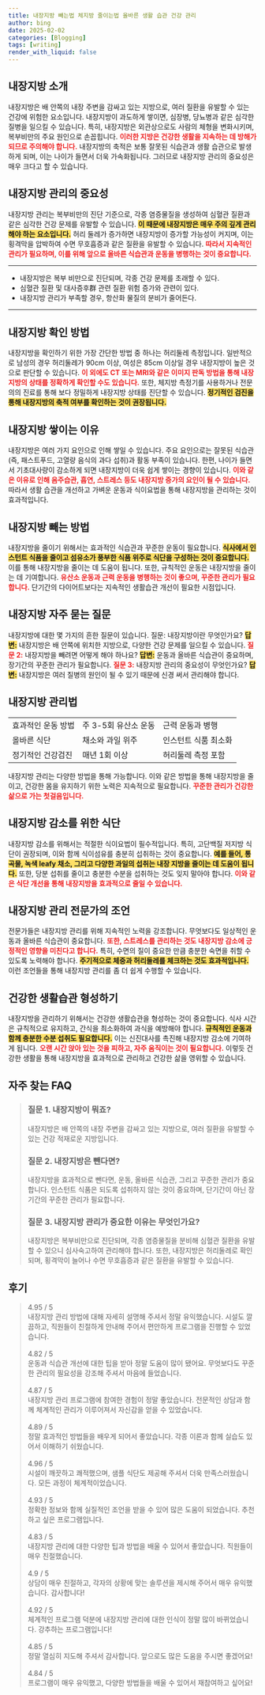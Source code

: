 ```yaml
---
title: 내장지방 빼는법 체지방 줄이는법 올바른 생활 습관 건강 관리
author: bing
date: 2025-02-02
categories: [Blogging]
tags: [writing]
render_with_liquid: false
---
```



<h2 id='내장지방_소개'>내장지방 소개</h2>

<p>내장지방은 배 안쪽의 내장 주변을 감싸고 있는 지방으로, 여러 질환을 유발할 수 있는 건강에 위험한 요소입니다. 내장지방이 과도하게 쌓이면, 심장병, 당뇨병과 같은 심각한 질병을 일으킬 수 있습니다. 특히, 내장지방은 외관상으로도 사람의 체형을 변화시키며, 복부비만의 주요 원인으로 손꼽힙니다. <b><span style="color: #ee2323;">이러한 지방은 건강한 생활을 지속하는 데 방해가 되므로 주의해야 합니다.</span></b> 내장지방의 축적은 보통 잘못된 식습관과 생활 습관으로 발생하게 되며, 이는 나이가 들면서 더욱 가속화됩니다. 그러므로 내장지방 관리의 중요성은 매우 크다고 할 수 있습니다.</p>

<h2 id='내장지방_관리의_중요성'>내장지방 관리의 중요성</h2>

<p>내장지방 관리는 복부비만의 진단 기준으로, 각종 염증물질을 생성하여 심혈관 질환과 같은 심각한 건강 문제를 유발할 수 있습니다. <b><span style="background-color: #ffe066;">이 때문에 내장지방은 매우 주의 깊게 관리해야 하는 요소입니다.</span></b> 허리 둘레가 증가하면 내장지방이 증가할 가능성이 커지며, 이는 횡격막을 압박하여 수면 무호흡증과 같은 질환을 유발할 수 있습니다. <b><span style="color: #ee2323;">따라서 지속적인 관리가 필요하며, 이를 위해 앞으로 올바른 식습관과 운동을 병행하는 것이 중요합니다.</span></b></p>

<hr />

<ul>
    <li>내장지방은 복부 비만으로 진단되며, 각종 건강 문제를 초래할 수 있다.</li>
    <li>심혈관 질환 및 대사증후群 관련 질환 위험 증가와 관련이 있다.</li>
    <li>내장지방 관리가 부족할 경우, 항산화 물질의 분비가 줄어든다.</li>
</ul>

<hr />

<h2 id='내장지방_확인_방법'>내장지방 확인 방법</h2>

<p>내장지방을 확인하기 위한 가장 간단한 방법 중 하나는 허리둘레 측정입니다. 일반적으로 남성의 경우 허리둘레가 90cm 이상, 여성은 85cm 이상일 경우 내장지방이 높은 것으로 판단할 수 있습니다. <b><span style="color: #ee2323;">이 외에도 CT 또는 MRI와 같은 이미지 판독 방법을 통해 내장지방의 상태를 정확하게 확인할 수도 있습니다.</span></b> 또한, 체지방 측정기를 사용하거나 전문의의 진료를 통해 보다 정밀하게 내장지방 상태를 진단할 수 있습니다. <b><span style="background-color: #ffe066;">정기적인 검진을 통해 내장지방의 축적 여부를 확인하는 것이 권장됩니다.</span></b></p>

<h2 id='내장지방_쌓이는_이유'>내장지방 쌓이는 이유</h2>

<p>내장지방은 여러 가지 요인으로 인해 쌓일 수 있습니다. 주요 요인으로는 잘못된 식습관(즉, 패스트푸드, 고열량 음식의 과다 섭취)과 활동 부족이 있습니다. 한편, 나이가 들면서 기초대사량이 감소하게 되면 내장지방이 더욱 쉽게 쌓이는 경향이 있습니다. <b><span style="color: #ee2323;">이와 같은 이유로 인해 음주습관, 흡연, 스트레스 등도 내장지방 증가의 요인이 될 수 있습니다.</span></b> 따라서 생활 습관을 개선하고 가벼운 운동과 식이요법을 통해 내장지방을 관리하는 것이 효과적입니다.</p>

<h2 id='내장지방_빼는_방법'>내장지방 빼는 방법</h2>

<p>내장지방을 줄이기 위해서는 효과적인 식습관과 꾸준한 운동이 필요합니다. <b><span style="background-color: #ffe066;">식사에서 인스턴트 식품을 줄이고 섬유소가 풍부한 식품 위주로 식단을 구성하는 것이 중요합니다.</span></b> 이를 통해 내장지방을 줄이는 데 도움이 됩니다. 또한, 규칙적인 운동은 내장지방을 줄이는 데 기여합니다. <b><span style="color: #ee2323;">유산소 운동과 근력 운동을 병행하는 것이 좋으며, 꾸준한 관리가 필요합니다.</span></b> 단기간의 다이어트보다는 지속적인 생활습관 개선이 필요한 시점입니다.</p>

<h2 id='내장지방_자주_묻는_질문'>내장지방 자주 묻는 질문</h2>

<p>내장지방에 대한 몇 가지의 흔한 질문이 있습니다. 질문: 내장지방이란 무엇인가요? <b><span style="background-color: #ffe066;">답변:</span></b> 내장지방은 배 안쪽에 위치한 지방으로, 다양한 건강 문제를 일으킬 수 있습니다. <b><span style="color: #ee2323;">질문 2:</span></b> 내장지방을 빼려면 어떻게 해야 하나요? <b><span style="background-color: #ffe066;">답변:</span></b> 운동과 올바른 식습관이 중요하며, 장기간의 꾸준한 관리가 필요합니다. <b><span style="color: #ee2323;">질문 3:</span></b> 내장지방 관리의 중요성이 무엇인가요? <b><span style="background-color: #ffe066;">답변:</span></b> 내장지방은 여러 질병의 원인이 될 수 있기 때문에 신경 써서 관리해야 합니다.</p>

<h2 id='내장지방_관리법'>내장지방 관리법</h2>

<table>
    <tr>
        <td>효과적인 운동 방법</td>
        <td>주 3-5회 유산소 운동</td>
        <td>근력 운동과 병행</td>
    </tr>
    <tr>
        <td>올바른 식단</td>
        <td>채소와 과일 위주</td>
        <td>인스턴트 식품 최소화</td>
    </tr>
    <tr>
        <td>정기적인 건강검진</td>
        <td>매년 1회 이상</td>
        <td>허리둘레 측정 포함</td>
    </tr>
</table>

<p>내장지방 관리는 다양한 방법을 통해 가능합니다. 이와 같은 방법을 통해 내장지방을 줄이고, 건강한 몸을 유지하기 위한 노력은 지속적으로 필요합니다. <b><span style="color: #ee2323;">꾸준한 관리가 건강한 삶으로 가는 첫걸음입니다.</span></b></p>

<h2 id='내장지방_감소를_위한_식단'>내장지방 감소를 위한 식단</h2>

<p>내장지방 감소를 위해서는 적절한 식이요법이 필수적입니다. 특히, 고단백질 저지방 식단이 권장되며, 이와 함께 식이섬유를 충분히 섭취하는 것이 중요합니다. <b><span style="background-color: #ffe066;">예를 들어, 통곡물, 녹색 leafy 채소, 그리고 다양한 과일의 섭취는 내장 지방을 줄이는 데 도움이 됩니다.</span></b> 또한, 당분 섭취를 줄이고 충분한 수분을 섭취하는 것도 잊지 말아야 합니다. <b><span style="color: #ee2323;">이와 같은 식단 개선을 통해 내장지방을 효과적으로 줄일 수 있습니다.</span></b></p>

<h2 id='내장지방_관리_전문가의_조언'>내장지방 관리 전문가의 조언</h2>

<p>전문가들은 내장지방 관리를 위해 지속적인 노력을 강조합니다. 무엇보다도 일상적인 운동과 올바른 식습관이 중요합니다. <b><span style="color: #ee2323;">또한, 스트레스를 관리하는 것도 내장지방 감소에 긍정적인 영향을 미친다고 합니다.</span></b> 특히, 수면의 질이 중요한 만큼 충분한 숙면을 취할 수 있도록 노력해야 합니다. <b><span style="background-color: #ffe066;">주기적으로 체중과 허리둘레를 체크하는 것도 효과적입니다.</span></b> 이런 조언들을 통해 내장지방 관리를 좀 더 쉽게 수행할 수 있습니다.</p>

<h2 id='건강한_생활습관_형성하기'>건강한 생활습관 형성하기</h2>

<p>내장지방을 관리하기 위해서는 건강한 생활습관을 형성하는 것이 중요합니다. 식사 시간은 규칙적으로 유지하고, 간식을 최소화하여 과식을 예방해야 합니다. <b><span style="background-color: #ffe066;">규칙적인 운동과 함께 충분한 수분 섭취도 필요합니다.</span></b> 이는 신진대사를 촉진해 내장지방 감소에 기여하게 됩니다. <b><span style="color: #ee2323;">오랜 시간 앉아 있는 것을 피하고, 자주 움직이는 것이 필요합니다.</span></b> 이렇듯 건강한 생활을 통해 내장지방을 효과적으로 관리하고 건강한 삶을 영위할 수 있습니다.</p>


<h2 id='자주_찾는_FAQ'>자주 찾는 FAQ</h2>
<div itemscope="" itemtype="https://schema.org/FAQPage"> 
<blockquote> 
<div itemscope="" itemprop="mainEntity" itemtype="https://schema.org/Question"> 
<h3 itemprop="name">질문 1. 내장지방이 뭐죠?</h3> 
<div itemscope="" itemprop="acceptedAnswer" itemtype="https://schema.org/Answer"> 
<span itemprop="text"> 
<p>내장지방은 배 안쪽의 내장 주변을 감싸고 있는 지방으로, 여러 질환을 유발할 수 있는 건강 적재로운 지방입니다.</p> 
</span> 
</div> 
</div> 

<div itemscope="" itemprop="mainEntity" itemtype="https://schema.org/Question"> 
<h3 itemprop="name">질문 2. 내장지방은 뺀다면?</h3> 
<div itemscope="" itemprop="acceptedAnswer" itemtype="https://schema.org/Answer"> 
<span itemprop="text"> 
<p>내장지방을 효과적으로 뺀다면, 운동, 올바른 식습관, 그리고 꾸준한 관리가 중요합니다. 인스턴트 식품은 되도록 섭취하지 않는 것이 중요하며, 단기간이 아닌 장기간의 꾸준한 관리가 필요합니다.</p> 
</span> 
</div> 
</div> 

<div itemscope="" itemprop="mainEntity" itemtype="https://schema.org/Question"> 
<h3 itemprop="name">질문 3. 내장지방 관리가 중요한 이유는 무엇인가요?</h3> 
<div itemscope="" itemprop="acceptedAnswer" itemtype="https://schema.org/Answer"> 
<span itemprop="text"> 
<p>내장지방은 복부비만으로 진단되며, 각종 염증물질을 분비해 심혈관 질환을 유발할 수 있으니 심사숙고하여 관리해야 합니다. 또한, 내장지방은 허리둘레로 확인되며, 횡격막이 늘어나 수면 무호흡증과 같은 질환을 유발할 수 있습니다.</p> 
</span> 
</div> 
</div> 
</blockquote> 
</div>
<h2 id='후기'>후기</h2>
<div itemscope itemtype="https://schema.org/Product">
  <blockquote>
  <div itemprop="review" itemscope itemtype="https://schema.org/Review">
      <div itemprop="reviewRating" itemscope itemtype="https://schema.org/Rating"> <span itemprop="ratingValue">4.95</span> / <span itemprop="bestRating">5</span> </div>
      <span itemprop="reviewBody">내장지방 관리 방법에 대해 자세히 설명해 주셔서 정말 유익했습니다. 시설도 깔끔하고, 직원들이 친절하게 안내해 주어서 편안하게 프로그램을 진행할 수 있었습니다.</span>
  </div>
  <br>
  <div itemprop="review" itemscope itemtype="https://schema.org/Review">
      <div itemprop="reviewRating" itemscope itemtype="https://schema.org/Rating"> <span itemprop="ratingValue">4.82</span> / <span itemprop="bestRating">5</span> </div>
      <span itemprop="reviewBody">운동과 식습관 개선에 대한 팁을 받아 정말 도움이 많이 됐어요. 무엇보다도 꾸준한 관리의 필요성을 강조해 주셔서 마음에 들었습니다.</span>
  </div>
  <br>
  <div itemprop="review" itemscope itemtype="https://schema.org/Review">
      <div itemprop="reviewRating" itemscope itemtype="https://schema.org/Rating"> <span itemprop="ratingValue">4.87</span> / <span itemprop="bestRating">5</span> </div>
      <span itemprop="reviewBody">내장지방 관리 프로그램에 참여한 경험이 정말 좋았습니다. 전문적인 상담과 함께 체계적인 관리가 이루어져서 자신감을 얻을 수 있었습니다.</span>
  </div>
  <br>
  <div itemprop="review" itemscope itemtype="https://schema.org/Review">
      <div itemprop="reviewRating" itemscope itemtype="https://schema.org/Rating"> <span itemprop="ratingValue">4.89</span> / <span itemprop="bestRating">5</span> </div>
      <span itemprop="reviewBody">정말 효과적인 방법들을 배우게 되어서 좋았습니다. 각종 이론과 함께 실습도 있어서 이해하기 쉬웠습니다.</span>
  </div>
  <br>
  <div itemprop="review" itemscope itemtype="https://schema.org/Review">
      <div itemprop="reviewRating" itemscope itemtype="https://schema.org/Rating"> <span itemprop="ratingValue">4.96</span> / <span itemprop="bestRating">5</span> </div>
      <span itemprop="reviewBody">시설이 깨끗하고 쾌적했으며, 샘플 식단도 제공해 주셔서 더욱 만족스러웠습니다. 모든 과정이 체계적이었습니다.</span>
  </div>
  <br>
  <div itemprop="review" itemscope itemtype="https://schema.org/Review">
      <div itemprop="reviewRating" itemscope itemtype="https://schema.org/Rating"> <span itemprop="ratingValue">4.93</span> / <span itemprop="bestRating">5</span> </div>
      <span itemprop="reviewBody">정확한 정보와 함께 실질적인 조언을 받을 수 있어 많은 도움이 되었습니다. 추천하고 싶은 프로그램입니다.</span>
  </div>
  <br>
  <div itemprop="review" itemscope itemtype="https://schema.org/Review">
      <div itemprop="reviewRating" itemscope itemtype="https://schema.org/Rating"> <span itemprop="ratingValue">4.83</span> / <span itemprop="bestRating">5</span> </div>
      <span itemprop="reviewBody">내장지방 관리에 대한 다양한 팁과 방법을 배울 수 있어서 좋았습니다. 직원들이 매우 친절했습니다.</span>
  </div>
  <br>
  <div itemprop="review" itemscope itemtype="https://schema.org/Review">
      <div itemprop="reviewRating" itemscope itemtype="https://schema.org/Rating"> <span itemprop="ratingValue">4.9</span> / <span itemprop="bestRating">5</span> </div>
      <span itemprop="reviewBody">상담이 매우 친절하고, 각자의 상황에 맞는 솔루션을 제시해 주어서 매우 유익했습니다. 감사합니다!</span>
  </div>
  <br>
  <div itemprop="review" itemscope itemtype="https://schema.org/Review">
      <div itemprop="reviewRating" itemscope itemtype="https://schema.org/Rating"> <span itemprop="ratingValue">4.92</span> / <span itemprop="bestRating">5</span> </div>
      <span itemprop="reviewBody">체계적인 프로그램 덕분에 내장지방 관리에 대한 인식이 정말 많이 바뀌었습니다. 강추하는 프로그램입니다!</span>
  </div>
  <br>
  <div itemprop="review" itemscope itemtype="https://schema.org/Review">
      <div itemprop="reviewRating" itemscope itemtype="https://schema.org/Rating"> <span itemprop="ratingValue">4.85</span> / <span itemprop="bestRating">5</span> </div>
      <span itemprop="reviewBody">정말 열심히 지도해 주셔서 감사합니다. 앞으로도 많은 도움을 주시면 좋겠어요!</span>
  </div>
  <br>
  <div itemprop="review" itemscope itemtype="https://schema.org/Review">
      <div itemprop="reviewRating" itemscope itemtype="https://schema.org/Rating"> <span itemprop="ratingValue">4.84</span> / <span itemprop="bestRating">5</span> </div>
      <span itemprop="reviewBody">프로그램이 매우 유익했고, 다양한 방법들을 배울 수 있어서 재참여하고 싶어요!</span>
  </div>
  </blockquote>
</div>

